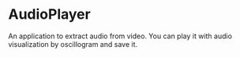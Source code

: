 # AudioPlayer
An application to extract audio from video. You can play it with audio visualization by oscillogram and save it.
